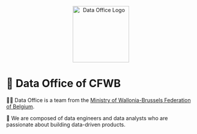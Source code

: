 
<p align="center">
  <img src="https://raw.githubusercontent.com/data-cfwb/wikijs/main/logo_data_office_white_bck.png?token=GHSAT0AAAAAABHZB5ZYEGBRMNCCI2YFWYJ4YUCBKWA" width="150" title="Data Office Logo">
</p>

# 👋 Data Office of CFWB

🙋‍♀️ Data Office is a team from the [Ministry of Wallonia-Brussels Federation of Belgium](https://www.federation-wallonie-bruxelles.be/).

🏢 We are composed of data engineers and data analysts who are passionate about building data-driven products.

<!-- 
🌈 Contribution guidelines - how can the community get involved?
👩‍💻 Useful resources - where can the community find your docs? Is there anything else the community should know?
🍿 Fun facts - what does your team eat for breakfast?
🧙 Remember, you can do mighty things with the power of [Markdown](https://docs.github.com/github/writing-on-github/getting-started-with-writing-and-formatting-on-github/basic-writing-and-formatting-syntax) 
-->
